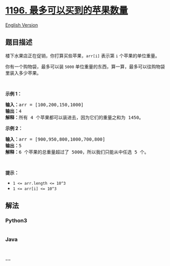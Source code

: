 # [1196. 最多可以买到的苹果数量](https://leetcode-cn.com/problems/how-many-apples-can-you-put-into-the-basket)

[English Version](/solution/1100-1199/1196.How%20Many%20Apples%20Can%20You%20Put%20into%20the%20Basket/README_EN.md)

## 题目描述

<!-- 这里写题目描述 -->
<p>楼下水果店正在促销，你打算买些苹果，<code>arr[i]</code> 表示第 <code>i</code> 个苹果的单位重量。</p>

<p>你有一个购物袋，最多可以装 <code>5000</code> 单位重量的东西，算一算，最多可以往购物袋里装入多少苹果。</p>

<p> </p>

<p><strong>示例 1：</strong></p>

<pre><strong>输入：</strong>arr = [100,200,150,1000]
<strong>输出：</strong>4
<strong>解释：</strong>所有 4 个苹果都可以装进去，因为它们的重量之和为 1450。
</pre>

<p><strong>示例 2：</strong></p>

<pre><strong>输入：</strong>arr = [900,950,800,1000,700,800]
<strong>输出：</strong>5
<strong>解释：</strong>6 个苹果的总重量超过了 5000，所以我们只能从中任选 5 个。
</pre>

<p> </p>

<p><strong>提示：</strong></p>

<ul>
	<li><code>1 <= arr.length <= 10^3</code></li>
	<li><code>1 <= arr[i] <= 10^3</code></li>
</ul>

## 解法

<!-- 这里可写通用的实现逻辑 -->

<!-- tabs:start -->

### **Python3**

<!-- 这里可写当前语言的特殊实现逻辑 -->

```python

```

### **Java**

<!-- 这里可写当前语言的特殊实现逻辑 -->

```java

```

### **...**

```

```

<!-- tabs:end -->
